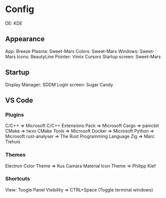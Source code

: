 # Config

DE: KDE

## Appearance
App: Breeze
Plasma: Sweet-Mars
Colors: Sweet-Mars
Windows: Sweet-Mars
Icons: BeautyLine
Pointer: Vimix Cursors
Startup screen: Sweet-Mars

## Startup
Display Manager: SDDM
Login screen: Sugar Candy

## VS Code

### Plugins
C/C++                   => Microsoft
C/C++ Extensions Pack   => Microsoft
Cargo                   => panicbit
CMake                   => twxs
CMake Tools             => Microsoft
Docker                  => Microsoft
Python                  => Microsoft
rust-analyser           => The Rust Programming Language
Zig                     => Marc Tiehuis

### Themes
Electron Color Theme    => Kus Camara
Material Icon Theme     => Philipp Kief

### Shortcuts
View: Toogle Panel Visibility   => CTRL+Space   (Toggle terminal windows)